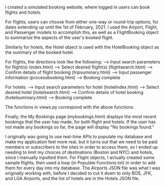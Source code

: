 I created a simulated booking website, where logged in users can book flights and hotels. 

For flights, users can choose from either one-way or round-trip options, for dates extending up until the 1st of February, 2021. 
I used the Airport, Flight, and Passenger models to accomplish this, as well as a FlightBooking object to summarize the aspects of the user's booked flight.

Similarly for hotels, the Hotel object is used with the HotelBooking object as the summary of the booked hotel.

For flights, the directions look like the following:
--> Input search parameters for flight(s) (index.html)
--> Select desired flight(s) (flightsearch.html)
--> Confirm details of flight booking (tripsummary.html)
--> Input passenger information (processbooking.html)
--> Booking complete

For hotels:
--> Input search parameters for hotel (hotelindex.html)
--> Select desired hotel (hotelsearch.html)
--> Confirm details of hotel booking (hotelsummary.html)
--> Booking complete

The functions in views.py correspond with the above functions.

Finally, the My Bookings page (mybookings.html) displays the most recent bookings that the user has made, for both flight and hotels. 
If the user has not made any bookings so far, the page will display "No bookings found."

I originally was going to use real-time APIs to populate my database and make my application feel more real, but it turns out that we need to be paid members
or subscribers to the sites in order to access them, so I ended up needing to limit my choices of destinations (Boston and NYC) and hotels, since I manually inputted them.
For Flight objects, I actually created some sample flights, then used a loop (in Populate Functions.txt) in order to add them for every day into my database.
The Airports JSON file was what I was originally working with, before I decided to cut it down to only BOS, JFK, and LGA Airports, and the list of hotels are in the Hotels JSON file.

